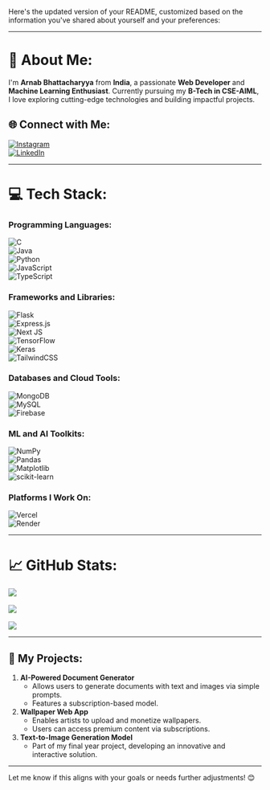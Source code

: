 Here's the updated version of your README, customized based on the information you've shared about yourself and your preferences:  

---

# 💫 About Me:
I'm **Arnab Bhattacharyya** from **India**, a passionate **Web Developer** and **Machine Learning Enthusiast**. Currently pursuing my **B-Tech in CSE-AIML**, I love exploring cutting-edge technologies and building impactful projects.

## 🌐 Connect with Me:
[![Instagram](https://img.shields.io/badge/Instagram-%23E4405F.svg?logo=Instagram&logoColor=white)](https://instagram.com/__arnab_bhattacharyya)  
[![LinkedIn](https://img.shields.io/badge/LinkedIn-%230077B5.svg?logo=linkedin&logoColor=white)](https://linkedin.com/in/arnab-bhattacharyya-380966291)

---

# 💻 Tech Stack:
### Programming Languages:  
![C](https://img.shields.io/badge/c-%2300599C.svg?style=for-the-badge&logo=c&logoColor=white)  
![Java](https://img.shields.io/badge/java-%23ED8B00.svg?style=for-the-badge&logo=openjdk&logoColor=white)  
![Python](https://img.shields.io/badge/python-3670A0?style=for-the-badge&logo=python&logoColor=ffdd54)  
![JavaScript](https://img.shields.io/badge/javascript-%23323330.svg?style=for-the-badge&logo=javascript&logoColor=%23F7DF1E)  
![TypeScript](https://img.shields.io/badge/typescript-%23007ACC.svg?style=for-the-badge&logo=typescript&logoColor=white)  

### Frameworks and Libraries:  
![Flask](https://img.shields.io/badge/flask-%23000000.svg?style=for-the-badge&logo=flask&logoColor=white)  
![Express.js](https://img.shields.io/badge/express.js-%23404d59.svg?style=for-the-badge&logo=express&logoColor=%2361DAFB)  
![Next JS](https://img.shields.io/badge/Next-black?style=for-the-badge&logo=next.js&logoColor=white)  
![TensorFlow](https://img.shields.io/badge/TensorFlow-%23FF6F00.svg?style=for-the-badge&logo=TensorFlow&logoColor=white)  
![Keras](https://img.shields.io/badge/Keras-%23D00000.svg?style=for-the-badge&logo=Keras&logoColor=white)  
![TailwindCSS](https://img.shields.io/badge/tailwindcss-%2338B2AC.svg?style=for-the-badge&logo=tailwind-css&logoColor=white)  

### Databases and Cloud Tools:  
![MongoDB](https://img.shields.io/badge/MongoDB-%234ea94b.svg?style=for-the-badge&logo=mongodb&logoColor=white)  
![MySQL](https://img.shields.io/badge/mysql-4479A1.svg?style=for-the-badge&logo=mysql&logoColor=white)  
![Firebase](https://img.shields.io/badge/firebase-a08021?style=for-the-badge&logo=firebase&logoColor=ffcd34)

### ML and AI Toolkits:
![NumPy](https://img.shields.io/badge/numpy-%23013243.svg?style=for-the-badge&logo=numpy&logoColor=white)  
![Pandas](https://img.shields.io/badge/pandas-%23150458.svg?style=for-the-badge&logo=pandas&logoColor=white)  
![Matplotlib](https://img.shields.io/badge/Matplotlib-%23ffffff.svg?style=for-the-badge&logo=Matplotlib&logoColor=black)  
![scikit-learn](https://img.shields.io/badge/scikit--learn-%23F7931E.svg?style=for-the-badge&logo=scikit-learn&logoColor=white)  

### Platforms I Work On:
![Vercel](https://img.shields.io/badge/vercel-%23000000.svg?style=for-the-badge&logo=vercel&logoColor=white)  
![Render](https://img.shields.io/badge/Render-%46E3B7.svg?style=for-the-badge&logo=render&logoColor=white)

---

# 📈 GitHub Stats:  
![](https://github-readme-stats.vercel.app/api?username=ArNAB-0053&theme=aura_dark&hide_border=true&include_all_commits=false&count_private=true)<br/>  
![](https://github-readme-streak-stats.herokuapp.com/?user=ArNAB-0053&theme=aura_dark&hide_border=true)<br/>  
![](https://github-readme-stats.vercel.app/api/top-langs/?username=ArNAB-0053&theme=aura_dark&hide_border=true&include_all_commits=false&count_private=true&layout=compact)

---

## 🚀 My Projects:
1. **AI-Powered Document Generator**  
   - Allows users to generate documents with text and images via simple prompts.
   - Features a subscription-based model.  
2. **Wallpaper Web App**  
   - Enables artists to upload and monetize wallpapers.  
   - Users can access premium content via subscriptions.  
3. **Text-to-Image Generation Model**  
   - Part of my final year project, developing an innovative and interactive solution.  

---

Let me know if this aligns with your goals or needs further adjustments! 😊
